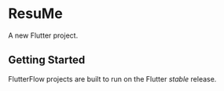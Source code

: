 # ResuMe

A new Flutter project.

## Getting Started

FlutterFlow projects are built to run on the Flutter _stable_ release.
